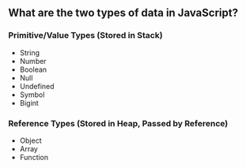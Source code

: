 ## What are the two types of data in JavaScript?

### Primitive/Value Types (Stored in Stack)
- String
- Number
- Boolean
- Null
- Undefined
- Symbol
- Bigint

### Reference Types (Stored in Heap, Passed by Reference)
- Object
- Array
- Function